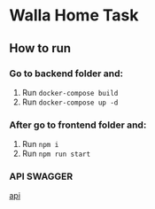 # Walla Home Task

## How to run

### Go to backend folder and:

1. Run ````docker-compose build````
2. Run ````docker-compose up -d````
### After go to frontend folder and:

1. Run ````npm i````
2. Run ````npm run start````


### API SWAGGER

[api](http://localhost:8000/api)
